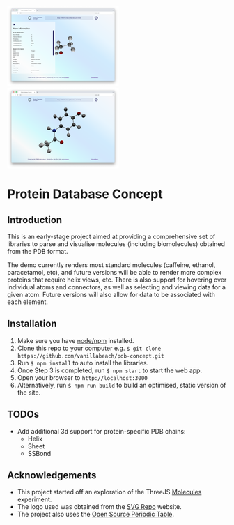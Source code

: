 <div>
  <span>
    <img src="https://github.com/vanillabeach/pdb-concept/blob/main/metadata/screenshot_1.png" width="256"/>
  </span>
  <span>&nbsp;&nbsp;&nbsp;</span>
  <span>
    <img src="https://github.com/vanillabeach/pdb-concept/blob/main/metadata/screenshot_2.png" width="256"/>
  </span>
</div>

# Protein Database Concept

## Introduction

This is an early-stage project aimed at providing a comprehensive set of libraries to parse and
visualise molecules (including biomolecules) obtained from the PDB format.

The demo currently renders most standard molecules (caffeine, ethanol, paracetamol, etc), and future versions will be able to render more complex proteins that require helix views, etc. There is also support for hovering over individual atoms and connectors, as well as selecting and viewing data for a given atom. Future versions
will also allow for data to be associated with each element.

## Installation

1. Make sure you have [node/npm](https://nodejs.org/en/download/) installed.
2. Clone this repo to your computer e.g. `$ git clone https://github.com/vanillabeach/pdb-concept.git`
3. Run `$ npm install` to auto install the libraries.
4. Once Step 3 is completed, run `$ npm start` to start the web app.
5. Open your browser to `http://localhost:3000`
6. Alternatively, run `$ npm run build` to build an optimised, static version of the site.

## TODOs

- Add additional 3d support for protein-specific PDB chains:
  - Helix
  - Sheet
  - SSBond

## Acknowledgements

- This project started off an exploration of the ThreeJS [Molecules](https://threejs.org/examples/?q=pdb#webgl_loader_pdb) experiment.
- The logo used was obtained from the [SVG Repo](https://www.svgrepo.com/svg/142619/molecule) website.
- The project also uses the [Open Source Periodic Table](https://github.com/Bowserinator/Periodic-Table-JSON).
